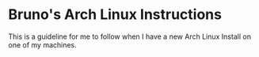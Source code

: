 # Bruno's Arch Linux Instructions
This is a guideline for me to follow when I have a new Arch Linux Install on one of my machines.
